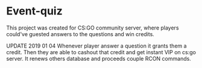 # Event-quiz
This project was created for CS:GO community server, where players could've guested answers to the questions and win credits.


UPDATE 2019 01 04
Whenever player answer a question it grants them a credit. Then they are able to cashout that credit and get instant VIP on cs:go server. It renews others database and proceeds couple RCON commands.
